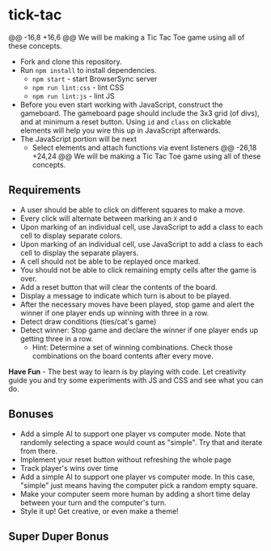 # tick-tac
@@ -16,8 +16,6 @@ We will be making a Tic Tac Toe game using all of these concepts.
* Fork and clone this repository.
* Run `npm install` to install dependencies.
  * `npm start` - start BrowserSync server
  * `npm run lint:css` - lint CSS
  * `npm run lint:js` - lint JS
* Before you even start working with JavaScript, construct the gameboard. The gameboard page should include the 3x3 grid (of divs), and at minimum a reset button. Using `id` and `class` on clickable elements will help you wire this up in JavaScript afterwards.
* The JavaScript portion will be next
  * Select elements and attach functions via event listeners
@@ -26,18 +24,24 @@ We will be making a Tic Tac Toe game using all of these concepts.
## Requirements
* A user should be able to click on different squares to make a move.
* Every click will alternate between marking an `X` and `O`
* Upon marking of an individual cell, use JavaScript to add a class to each cell to display separate colors.
* Upon marking of an individual cell, use JavaScript to add a class to each cell to display the separate players.
* A cell should not be able to be replayed once marked.
* You should not be able to click remaining empty cells after the game is over.
* Add a reset button that will clear the contents of the board.
* Display a message to indicate which turn is about to be played.
* After the necessary moves have been played, stop game and alert the winner if one player ends up winning with three in a row.
* Detect draw conditions (ties/cat's game) 
* Detect winner: Stop game and declare the winner if one player ends up getting three in a row. 
  * Hint: Determine a set of winning combinations. Check those combinations on the board contents after every move.

**Have Fun** - The best way to learn is by playing with code. Let creativity guide you and try some experiments with JS and CSS and see what you can do.

## Bonuses

* Add a simple AI to support one player vs computer mode. Note that randomly selecting a space would count as "simple". Try that and iterate from there.
* Implement your reset button without refreshing the whole page
* Track player's wins over time
* Add a simple AI to support one player vs computer mode. In this case, "simple" just means having the computer pick a random empty square.
* Make your computer seem more human by adding a short time delay between your turn and the computer's turn.
* Style it up! Get creative, or even make a theme!

## Super Duper Bonus
